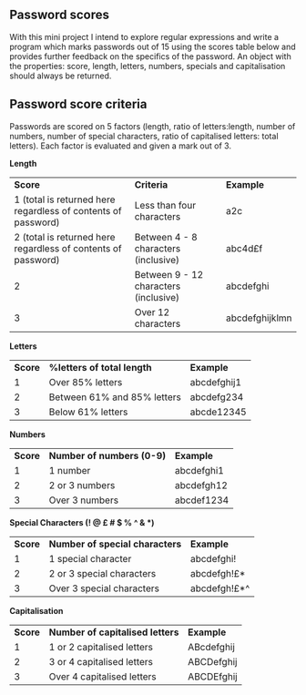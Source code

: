 ## Password scores

With this mini project I intend to explore regular expressions and write a program which marks passwords out of 15 using the scores table below and provides further feedback on the specifics of the password. An object with the properties: score, length, letters, numbers, specials and capitalisation should always be returned.

## Password score criteria

Passwords are scored on 5 factors (length, ratio of letters:length, number of numbers, number of special characters, ratio of capitalised letters: total letters). Each factor is evaluated and given a mark out of 3. 

<strong>Length</strong>

<table>
    <tbody>
    <tr>
        <td><strong>Score</strong></td>
        <td><strong>Criteria</strong></td>
        <td><strong>Example</strong></td>
        </tr>
    <tr>
        <td>1 (total is returned here regardless of contents of password)</td>
        <td>Less than four characters</td>
        <td>a2c</td>
    </tr>
    <tr>
        <td>2 (total is returned here regardless of contents of password)</td>
        <td>Between 4 - 8 characters (inclusive)</td>
        <td>abc4d£f</td>
    </tr>
    <tr>
        <td>2</td>
        <td>Between 9 - 12 characters (inclusive)</td>
        <td>abcdefghi</td>
    </tr>
    <tr>
        <td>3</td>
        <td>Over 12 characters</td>
        <td>abcdefghijklmn</td>
    </tr>
    </tbody>
</table>

<strong>Letters</strong>

<table>
    <tbody>
    <tr>
        <td><strong>Score</strong></td>
        <td><strong>%letters of total length</strong></td>
        <td><strong>Example</strong></td>
        </tr>
    <tr>
        <td>1</td>
        <td>Over 85% letters</td>
        <td>abcdefghij1</td>
    </tr>
    <tr>
        <td>2</td>
        <td>Between 61% and 85% letters</td>
        <td>abcdefg234</td>
    </tr>
    <tr>
        <td>3</td>
        <td>Below 61% letters</td>
        <td>abcde12345</td>
    </tr>
    </tbody>
</table>

<strong>Numbers</strong>

<table>
    <tbody>
    <tr>
        <td><strong>Score</strong></td>
        <td><strong>Number of numbers (0-9)</strong></td>
        <td><strong>Example</strong></td>
        </tr>
    <tr>
        <td>1</td>
        <td>1 number</td>
        <td>abcdefghi1</td>
    </tr>
    <tr>
        <td>2</td>
        <td>2 or 3 numbers</td>
        <td>abcdefgh12</td>
    </tr>
    <tr>
        <td>3</td>
        <td>Over 3 numbers</td>
        <td>abcdef1234</td>
    </tr>
    </tbody>
</table>

<strong>Special Characters (! @ £ # $ % ^ & *)</strong>

<table>
    <tbody>
    <tr>
        <td><strong>Score</strong></td>
        <td><strong>Number of special characters</strong></td>
        <td><strong>Example</strong></td>
        </tr>
    <tr>
        <td>1</td>
        <td>1 special character</td>
        <td>abcdefghi!</td>
    </tr>
    <tr>
        <td>2</td>
        <td>2 or 3 special characters</td>
        <td>abcdefgh!£*</td>
    </tr>
    <tr>
        <td>3</td>
        <td>Over 3 special characters</td>
        <td>abcdefgh!£*^</td>
    </tr>
    </tbody>
</table>

<strong>Capitalisation</strong>

<table>
    <tbody>
    <tr>
        <td><strong>Score</strong></td>
        <td><strong>Number of capitalised letters</strong></td>
        <td><strong>Example</strong></td>
        </tr>
    <tr>
        <td>1</td>
        <td>1 or 2 capitalised letters</td>
        <td>ABcdefghij</td>
    </tr>
    <tr>
        <td>2</td>
        <td>3 or 4 capitalised letters</td>
        <td>ABCDefghij</td>
    </tr>
    <tr>
        <td>3</td>
        <td>Over 4 capitalised letters</td>
        <td>ABCDEfghij</td>
    </tr>
    </tbody>
</table>

